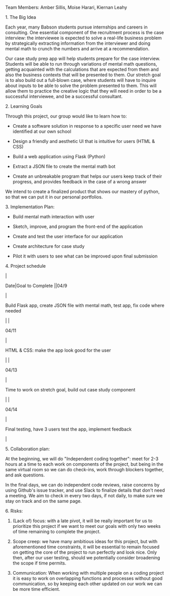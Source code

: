 Team Members: Amber Sillis, Moise Harari, Kiernan Leahy

1\. The Big Idea

Each year, many Babson students pursue internships and careers in consulting. One essential component of the recruitment process is the case interview: the interviewee is expected to solve a real-life business problem by strategically extracting information from the interviewer and doing mental math to crunch the numbers and arrive at a recommendation. 

Our case study prep app will help students prepare for the case interview. Students will be able to run through variations of mental math questions, getting acquainted with the calculations that are expected from them and also the business contexts that will be presented to them. Our stretch goal is to also build out a full-blown case, where students will have to inquire about inputs to be able to solve the problem presented to them. This will allow them to practice the creative logic that they will need in order to be a successful interviewee, and be a successful consultant. 

2\. Learning Goals

Through this project, our group would like to learn how to:

-   Create a software solution in response to a specific user need we have identified at our own school

-   Design a friendly and aesthetic UI that is intuitive for users (HTML & CSS)

-   Build a web application using Flask (Python)

-   Extract a JSON file to create the mental math bot

-   Create an unbreakable program that helps our users keep track of their progress, and provides feedback in the case of a wrong answer

We intend to create a finalized product that shows our mastery of python, so that we can put it in our personal portfolios.

3\. Implementation Plan:

-   Build mental math interaction with user

-   Sketch, improve, and program the front-end of the application 

-   Create and test the user interface for our application

-   Create architecture for case study 

-   Pilot it with users to see what can be improved upon final submission

4\. Project schedule

|

Date|Goal to Complete ||04/9

 |

Build Flask app, create JSON file with mental math, test app, fix code where needed

 |
|

04/11

 |

HTML & CSS: make the app look good for the user

 |
|

04/13

 |

Time to work on stretch goal, build out case study component

 |
|

04/14

 |

Final testing, have 3 users test the app, implement feedback

 |

5\. Collaboration plan:

At the beginning, we will do "Independent coding together": meet for 2-3 hours at a time to each work on components of the project, but being in the same virtual room so we can do check-ins, work through blockers together, and ask questions. 

In the final days, we can do independent code reviews, raise concerns by using Github's issue tracker, and use Slack to finalize details that don't need a meeting. We aim to check in every two days, if not daily, to make sure we stay on track and on the same page. 

6\. Risks:

1.  (Lack of) focus: with a late pivot, it will be really important for us to prioritize this project if we want to meet our goals with only two weeks of time remaining to complete the project. 

2.  Scope creep: we have many ambitious ideas for this project, but with aforementioned time constraints, it will be essential to remain focused on getting the core of the project to run perfectly and look nice. Only then, after our user testing, should we potentially consider broadening the scope if time permits. 

3.  Communication: When working with multiple people on a coding project it is easy to work on overlapping functions and processes without good communication, so by keeping each other updated on our work we can be more time efficient.
